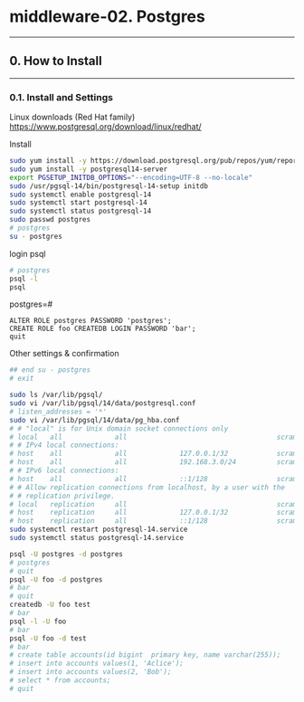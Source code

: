 # middleware-02. Postgres
________________________________________
## 0. How to Install
________________________________________
### 0.1. Install and Settings

Linux downloads (Red Hat family)  
https://www.postgresql.org/download/linux/redhat/

Install

```bash
sudo yum install -y https://download.postgresql.org/pub/repos/yum/reporpms/EL-7-x86_64/pgdg-redhat-repo-latest.noarch.rpm
sudo yum install -y postgresql14-server
export PGSETUP_INITDB_OPTIONS="--encoding=UTF-8 --no-locale"
sudo /usr/pgsql-14/bin/postgresql-14-setup initdb
sudo systemctl enable postgresql-14
sudo systemctl start postgresql-14
sudo systemctl status postgresql-14
sudo passwd postgres
# postgres
su - postgres
```
login psql

```bash
# postgres
psql -l
psql
```

postgres=#

```text
ALTER ROLE postgres PASSWORD 'postgres';
CREATE ROLE foo CREATEDB LOGIN PASSWORD 'bar';
quit
```

Other settings & confirmation

```bash
## end su - postgres
# exit

sudo ls /var/lib/pgsql/
sudo vi /var/lib/pgsql/14/data/postgresql.conf
# listen_addresses = '*'
sudo vi /var/lib/pgsql/14/data/pg_hba.conf
# # "local" is for Unix domain socket connections only
# local   all             all                                     scram-sha-256
# # IPv4 local connections:
# host    all             all             127.0.0.1/32            scram-sha-256
# host    all             all             192.168.3.0/24          scram-sha-256
# # IPv6 local connections:
# host    all             all             ::1/128                 scram-sha-256
# # Allow replication connections from localhost, by a user with the
# # replication privilege.
# local   replication     all                                     scram-sha-256
# host    replication     all             127.0.0.1/32            scram-sha-256
# host    replication     all             ::1/128                 scram-sha-256
sudo systemctl restart postgresql-14.service
sudo systemctl status postgresql-14.service

psql -U postgres -d postgres
# postgres
# quit
psql -U foo -d postgres
# bar
# quit
createdb -U foo test
# bar
psql -l -U foo
# bar
psql -U foo -d test
# bar
# create table accounts(id bigint  primary key, name varchar(255));
# insert into accounts values(1, 'Aclice');
# insert into accounts values(2, 'Bob');
# select * from accounts;
# quit
```